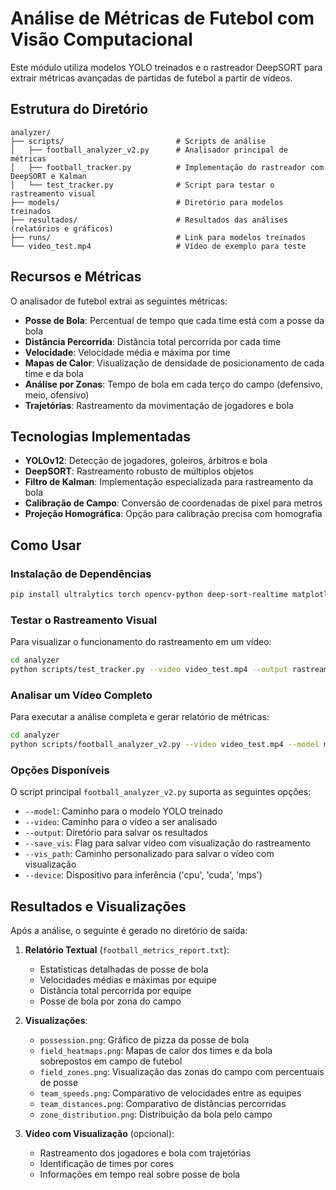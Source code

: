 # Análise de Métricas de Futebol com Visão Computacional

Este módulo utiliza modelos YOLO treinados e o rastreador DeepSORT para extrair métricas avançadas de partidas de futebol a partir de vídeos.

## Estrutura do Diretório

```
analyzer/
├── scripts/                         # Scripts de análise
│   ├── football_analyzer_v2.py      # Analisador principal de métricas
│   ├── football_tracker.py          # Implementação do rastreador com DeepSORT e Kalman
│   └── test_tracker.py              # Script para testar o rastreamento visual
├── models/                          # Diretório para modelos treinados
├── resultados/                      # Resultados das análises (relatórios e gráficos)
├── runs/                            # Link para modelos treinados
└── video_test.mp4                   # Vídeo de exemplo para teste
```

## Recursos e Métricas

O analisador de futebol extrai as seguintes métricas:

- **Posse de Bola**: Percentual de tempo que cada time está com a posse da bola
- **Distância Percorrida**: Distância total percorrida por cada time
- **Velocidade**: Velocidade média e máxima por time
- **Mapas de Calor**: Visualização de densidade de posicionamento de cada time e da bola
- **Análise por Zonas**: Tempo de bola em cada terço do campo (defensivo, meio, ofensivo)
- **Trajetórias**: Rastreamento da movimentação de jogadores e bola

## Tecnologias Implementadas

- **YOLOv12**: Detecção de jogadores, goleiros, árbitros e bola
- **DeepSORT**: Rastreamento robusto de múltiplos objetos
- **Filtro de Kalman**: Implementação especializada para rastreamento da bola
- **Calibração de Campo**: Conversão de coordenadas de pixel para metros
- **Projeção Homográfica**: Opção para calibração precisa com homografia 

## Como Usar

### Instalação de Dependências

```bash
pip install ultralytics torch opencv-python deep-sort-realtime matplotlib numpy tqdm
```

### Testar o Rastreamento Visual

Para visualizar o funcionamento do rastreamento em um vídeo:

```bash
cd analyzer
python scripts/test_tracker.py --video video_test.mp4 --output rastreamento.mp4
```

### Analisar um Vídeo Completo

Para executar a análise completa e gerar relatório de métricas:

```bash
cd analyzer
python scripts/football_analyzer_v2.py --video video_test.mp4 --model models/best.pt --output resultados --save_vis
```

### Opções Disponíveis

O script principal `football_analyzer_v2.py` suporta as seguintes opções:

- `--model`: Caminho para o modelo YOLO treinado
- `--video`: Caminho para o vídeo a ser analisado
- `--output`: Diretório para salvar os resultados
- `--save_vis`: Flag para salvar vídeo com visualização do rastreamento
- `--vis_path`: Caminho personalizado para salvar o vídeo com visualização
- `--device`: Dispositivo para inferência ('cpu', 'cuda', 'mps')

## Resultados e Visualizações

Após a análise, o seguinte é gerado no diretório de saída:

1. **Relatório Textual** (`football_metrics_report.txt`):
   - Estatísticas detalhadas de posse de bola
   - Velocidades médias e máximas por equipe
   - Distância total percorrida por equipe
   - Posse de bola por zona do campo

2. **Visualizações**:
   - `possession.png`: Gráfico de pizza da posse de bola
   - `field_heatmaps.png`: Mapas de calor dos times e da bola sobrepostos em campo de futebol
   - `field_zones.png`: Visualização das zonas do campo com percentuais de posse
   - `team_speeds.png`: Comparativo de velocidades entre as equipes
   - `team_distances.png`: Comparativo de distâncias percorridas
   - `zone_distribution.png`: Distribuição da bola pelo campo

3. **Vídeo com Visualização** (opcional):
   - Rastreamento dos jogadores e bola com trajetórias
   - Identificação de times por cores
   - Informações em tempo real sobre posse de bola 